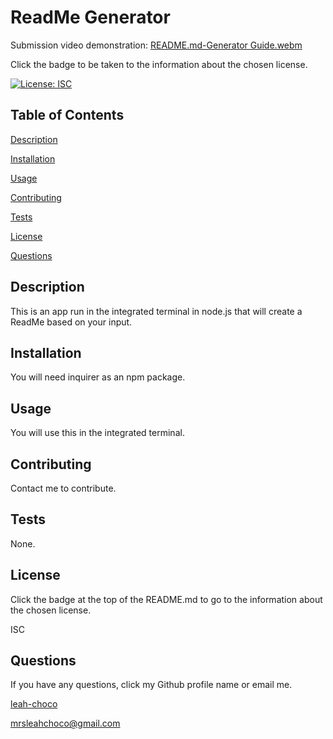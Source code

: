 
  # **ReadMe Generator**
  
  Submission video demonstration: [README.md-Generator Guide.webm](https://user-images.githubusercontent.com/109236891/193418502-4aab8e20-c21f-4923-a31e-d461e305d35d.webm)

  Click the badge to be taken to the information about the chosen license.
  
  [![License: ISC](https://img.shields.io/badge/License-ISC-blue.svg)](https://opensource.org/licenses/ISC)

  ## Table of Contents

  [Description](#Description)

  [Installation](#Installation)

  [Usage](#Usage)

  [Contributing](#Contributing)

  [Tests](#Tests)

  [License](#License)

  [Questions](#Questions)


  ## Description
  This is an app run in the integrated terminal in node.js that will create a ReadMe based on your input.

  ## Installation
  You will need inquirer as an npm package.

  ## Usage
  You will use this in the integrated terminal.

  ## Contributing
  Contact me to contribute.

  ## Tests
  None.

  ## License
  
  Click the badge at the top of the README.md to go to the information about the chosen license. 
  
  ISC

  ## Questions

  If you have any questions, click my Github profile name or email me.
  
  [leah-choco](https://github.com/leah-choco)

  mrsleahchoco@gmail.com

